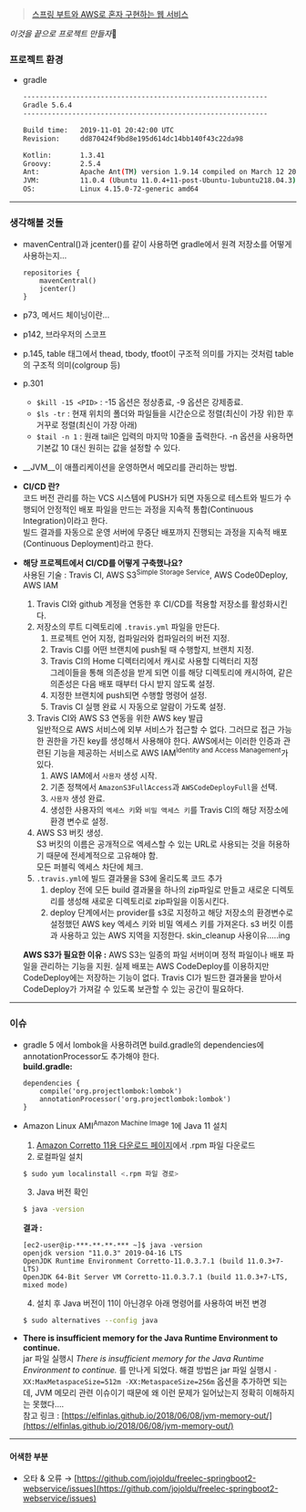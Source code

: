 > [스프링 부트와 AWS로 혼자 구현하는 웹 서비스](https://book.naver.com/bookdb/book_detail.nhn?bid=15871738)  

_이것을 끝으로 프로젝트 만들자_&#128640;

### 프로젝트 환경  
* gradle
    ```bash
    ------------------------------------------------------------
    Gradle 5.6.4
    ------------------------------------------------------------

    Build time:   2019-11-01 20:42:00 UTC
    Revision:     dd870424f9bd8e195d614dc14bb140f43c22da98

    Kotlin:       1.3.41
    Groovy:       2.5.4
    Ant:          Apache Ant(TM) version 1.9.14 compiled on March 12 2019
    JVM:          11.0.4 (Ubuntu 11.0.4+11-post-Ubuntu-1ubuntu218.04.3)
    OS:           Linux 4.15.0-72-generic amd64
    ```  

---      

### 생각해볼 것들  
* mavenCentral()과 jcenter()를 같이 사용하면 gradle에서 원격 저장소를 어떻게 사용하는지...
    ```
    repositories {
        mavenCentral()
        jcenter()
    }
    ```  
* p73, 메서드 체이닝이란...  
* p142, 브라우저의 스코프  
* p.145, table 태그에서 thead, tbody, tfoot이 구조적 의미를 가지는 것처럼 table의 구조적 의미(colgroup 등)  
* p.301  
    * `$kill -15 <PID>` : -15 옵션은 정상종료, -9 옵션은 강제종료.
    * `$ls -tr` : 현재 위치의 폴더와 파일들을 시간순으로 정렬(최신이 가장 위)한 후 거꾸로 정렬(최신이 가장 아래)  
    * `$tail -n 1` : 원래 tail은 입력의 마지막 10줄을 출력한다. -n 옵션을 사용하면 기본값 10 대신 원히는 값을 설정할 수 있다.  
* __JVM__이 애플리케이션을 운영하면서 메모리를 관리하는 방법.  
* **CI/CD 란?**  
    코드 버전 관리를 하는 VCS 시스템에 PUSH가 되면 자동으로 테스트와 빌드가 수행되어 안정적인 배포 파일을 만드는 과정을 지속적 통합(Continuous Integration)이라고 한다.  
    빌드 결과를 자동으로 운영 서버에 무중단 배포까지 진행되는 과정을 지속적 배포(Continuous Deployment)라고 한다.  
* **해당 프로젝트에서 CI/CD를 어떻게 구축했나요?**  
    사용된 기술 : Travis CI, AWS S3<sup>Simple Storage Service</sup>, AWS Code0Deploy, AWS IAM  

    1. Travis CI와 github 계정을 연동한 후 CI/CD를 적용할 저장소를 활성화시킨다.  
    2. 저장소의 루트 디렉토리에 `.travis.yml` 파일을 만든다.  
        1. 프로젝트 언어 지정, 컴파일러와 컴파일러의 버전 지정.  
        2. Travis CI를 어떤 브랜치에 push될 때 수행할지, 브랜치 지정.  
        3. Travis CI의 Home 디렉터리에서 캐시로 사용할 디렉터리 지정  
            그레이들을 통해 의존성을 받게 되면 이를 해당 디렉토리에 캐시하여, 같은 의존성은 다음 배포 때부터 다시 받지 않도록 설정.  
        4. 지정한 브랜치에 push되면 수행할 명령어 설정.
        5. Travis CI 실행 완료 시 자동으로 알람이 가도록 설정.
    3. Travis CI와 AWS S3 연동을 위한 AWS key 발급  
        일반적으로 AWS 서비스에 외부 서비스가 접근할 수 없다. 그러므로 접근 가능한 권한을 가진 key를 생성해서 사용해야 한다. AWS에서는 이러한 인증과 관련된 기능을 제공하는 서비스로 AWS IAM<sup>Identity and Access Management</sup>가 있다.  
        1. AWS IAM에서 `사용자` 생성 시작.
        2. 기존 정책에서 `AmazonS3FullAccess`과 `AWSCodeDeployFull`을 선택.
        3. `사용자` 생성 완료.
        4. 생성한 사용자의 `엑세스 키`와 `비밀 액세스 키`를 Travis CI의 해당 저장소에 환경 변수로 설정.
    4. AWS S3 버킷 생성.  
        S3 버킷의 이름은 공개적으로 엑세스할 수 있는 URL로 사용되는 것을 허용하기 때문에 전세계적으로 고유해야 함.  
        모든 퍼블릭 엑세스 차단에 체크.  
    5. `.travis.yml`에 빌드 결과물을 S3에 올리도록 코드 추가  
        1. deploy 전에 모든 build 결과물을 하나의 zip파일로 만들고 새로운 디렉토리를 생성해 새로운 디렉토리로 zip파일을 이동시킨다.  
        2. deploy 단계에서는 provider를 s3로 지정하고 해당 저장소의 환경변수로 설정했던 AWS key 엑세스 키와 비밀 엑세스 키를 가져온다. s3 버킷 이름과 사용하고 있는 AWS 지역을 지정한다. skin_cleanup 사용이유.....ing  

    **AWS S3가 필요한 이유 :** AWS S3는 일종의 파일 서버이며 정적 파일이나 배포 파일을 관리하는 기능을 지원.
    실제 배포는 AWS CodeDeploy를 이용하지만 CodeDeploy에는 저장하는 기능이 없다. Travis CI가 빌드한 결과물을 받아서 CodeDeploy가 가져갈 수 있도록 보관할 수 있는 공간이 필요하다.

---  

### 이슈  
* gradle 5 에서 lombok을 사용하려면 build.gradle의 dependencies에 annotationProcessor도 추가해야 한다.  
__build.gradle:__  
    ```
    dependencies {
        compile('org.projectlombok:lombok')
        annotationProcessor('org.projectlombok:lombok')
    }
    ```  

* Amazon Linux AMI<sup>Amazon Machine Image</sup> 1에 Java 11 설치  
    1. [Amazon Corretto 11용 다운로드 페이지](https://docs.aws.amazon.com/ko_kr/corretto/latest/corretto-11-ug/downloads-list.html)에서 .rpm 파일 다운로드  
    2. 로컬파일 설치
    ```bash
    $ sudo yum localinstall <.rpm 파일 경로>
    ```  
    3. Java 버전 확인  
    ```bash
    $ java -version
    ```  
    __결과 :__  
    ```
    [ec2-user@ip-***-**-**-*** ~]$ java -version
    openjdk version "11.0.3" 2019-04-16 LTS
    OpenJDK Runtime Environment Corretto-11.0.3.7.1 (build 11.0.3+7-LTS)
    OpenJDK 64-Bit Server VM Corretto-11.0.3.7.1 (build 11.0.3+7-LTS, mixed mode)
    ```  
    4. 설치 후 Java 버전이 11이 아닌경우 아래 명령어를 사용하여 버전 변경  
    ```bash
    $ sudo alternatives --config java
    ```  

* __There is insufficient memory for the Java Runtime Environment to continue.__  
    jar 파일 실행시 _There is insufficient memory for the Java Runtime Environment to continue._ 를 만나게 되었다. 해결 방법은 jar 파일 실행시 `-XX:MaxMetaspaceSize=512m -XX:MetaspaceSize=256m` 옵션을 추가하면 되는데, JVM 메모리 관련 이슈이기 때문에 왜 이런 문제가 일어났는지 정확히 이해하지는 못했다....  
    참고 링크 : [https://elfinlas.github.io/2018/06/08/jvm-memory-out/](https://elfinlas.github.io/2018/06/08/jvm-memory-out/)
---  

#### 어색한 부분  
*  오타 & 오류 → [https://github.com/jojoldu/freelec-springboot2-webservice/issues](https://github.com/jojoldu/freelec-springboot2-webservice/issues)  
